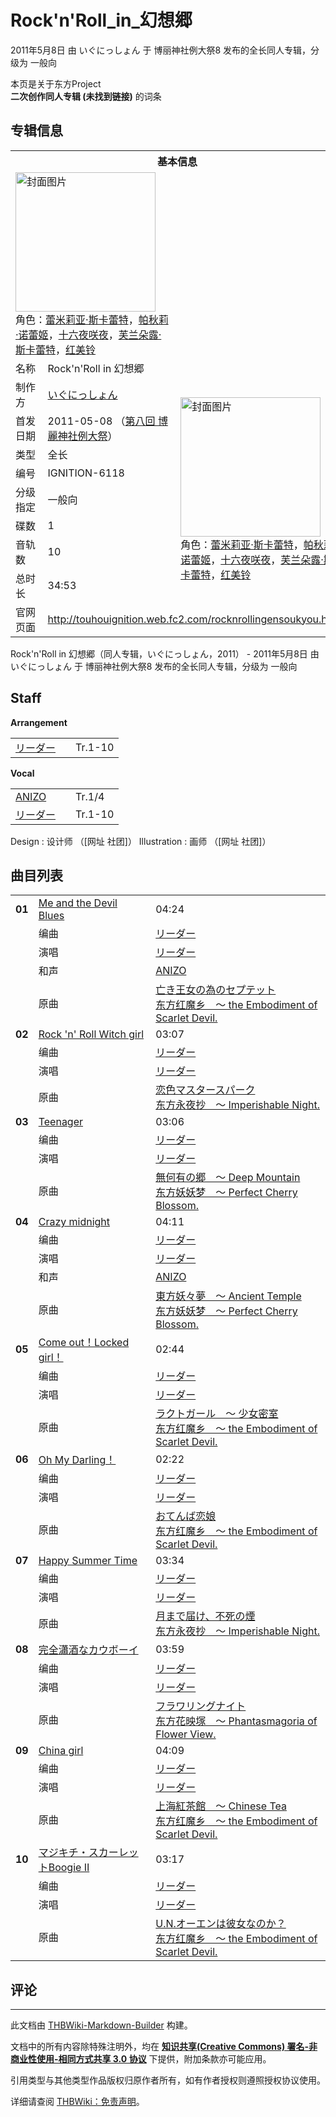 # Rock'n'Roll_in_幻想郷

<!-- source html: G:\repos\THBWiki-Markdown-Builder\THBWikiMarkdown\Temp\main\9\97\ns0%3ARock%27n%27Roll_in_%E5%B9%BB%E6%83%B3%E9%83%B7.html -->

2011年5月8日 由 いぐにっしょん 于 博丽神社例大祭8 发布的全长同人专辑，分级为 一般向

本页是关于东方Project  
 **二次创作同人专辑 (未找到链接)** 的词条
## 专辑信息

<table><tbody><tr><th colspan="3">基本信息</th></tr><tr><td class="cover-artwork-mobile" colspan="2"><a href="./文件-Rock'n'Roll_in_幻想郷封面.jpg.md" class="image" title="封面图片"><img alt="封面图片" src="https://upload.thwiki.cc/thumb/b/bf/Rock%27n%27Roll_in_%E5%B9%BB%E6%83%B3%E9%83%B7%E5%B0%81%E9%9D%A2.jpg/224px-Rock%27n%27Roll_in_%E5%B9%BB%E6%83%B3%E9%83%B7%E5%B0%81%E9%9D%A2.jpg" decoding="async" loading="lazy" width="224" height="223" srcset="https://upload.thwiki.cc/thumb/b/bf/Rock%27n%27Roll_in_%E5%B9%BB%E6%83%B3%E9%83%B7%E5%B0%81%E9%9D%A2.jpg/336px-Rock%27n%27Roll_in_%E5%B9%BB%E6%83%B3%E9%83%B7%E5%B0%81%E9%9D%A2.jpg 1.5x, https://upload.thwiki.cc/b/bf/Rock%27n%27Roll_in_%E5%B9%BB%E6%83%B3%E9%83%B7%E5%B0%81%E9%9D%A2.jpg 2x" data-file-width="384" data-file-height="382"></a><div class="cover-char">角色：<a href="./蕾米莉亚·斯卡蕾特.md" title="蕾米莉亚·斯卡蕾特">蕾米莉亚·斯卡蕾特</a>，<a href="./帕秋莉·诺蕾姬.md" title="帕秋莉·诺蕾姬">帕秋莉·诺蕾姬</a>，<a href="/%E5%8D%81%E5%85%AD%E5%A4%9C%E5%92%B2%E5%A4%9C" title="十六夜咲夜">十六夜咲夜</a>，<a href="./芙兰朵露·斯卡蕾特.md" title="芙兰朵露·斯卡蕾特">芙兰朵露·斯卡蕾特</a>，<a href="./红美铃.md" title="红美铃">红美铃</a></div></td>
</tr><tr><td class="label">名称</td><td colspan="2"> Rock&#39;n&#39;Roll in 幻想郷 </td></tr><tr><td class="label">制作方</td><td><a href="./いぐにっしょん.md" title="いぐにっしょん">いぐにっしょん</a></td><td class="cover-artwork" rowspan="8" style="min-width:224px;"><a href="./文件-Rock'n'Roll_in_幻想郷封面.jpg.md" class="image" title="封面图片"><img alt="封面图片" src="https://upload.thwiki.cc/thumb/b/bf/Rock%27n%27Roll_in_%E5%B9%BB%E6%83%B3%E9%83%B7%E5%B0%81%E9%9D%A2.jpg/224px-Rock%27n%27Roll_in_%E5%B9%BB%E6%83%B3%E9%83%B7%E5%B0%81%E9%9D%A2.jpg" decoding="async" loading="lazy" width="224" height="223" srcset="https://upload.thwiki.cc/thumb/b/bf/Rock%27n%27Roll_in_%E5%B9%BB%E6%83%B3%E9%83%B7%E5%B0%81%E9%9D%A2.jpg/336px-Rock%27n%27Roll_in_%E5%B9%BB%E6%83%B3%E9%83%B7%E5%B0%81%E9%9D%A2.jpg 1.5x, https://upload.thwiki.cc/b/bf/Rock%27n%27Roll_in_%E5%B9%BB%E6%83%B3%E9%83%B7%E5%B0%81%E9%9D%A2.jpg 2x" data-file-width="384" data-file-height="382"></a><div class="cover-char">角色：<a href="./蕾米莉亚·斯卡蕾特.md" title="蕾米莉亚·斯卡蕾特">蕾米莉亚·斯卡蕾特</a>，<a href="./帕秋莉·诺蕾姬.md" title="帕秋莉·诺蕾姬">帕秋莉·诺蕾姬</a>，<a href="/%E5%8D%81%E5%85%AD%E5%A4%9C%E5%92%B2%E5%A4%9C" title="十六夜咲夜">十六夜咲夜</a>，<a href="./芙兰朵露·斯卡蕾特.md" title="芙兰朵露·斯卡蕾特">芙兰朵露·斯卡蕾特</a>，<a href="./红美铃.md" title="红美铃">红美铃</a></div></td>
</tr><tr><td class="label">首发日期</td><td>2011-05-08&#160;（<a href="/展会作品列表?e=%E5%8D%9A%E4%B8%BD%E7%A5%9E%E7%A4%BE%E4%BE%8B%E5%A4%A7%E7%A5%AD%238">第八回 博麗神社例大祭</a>）</td></tr><tr><td class="label">类型</td><td>全长</td></tr><tr><td class="label">编号</td><td>IGNITION-6118</td></tr><tr><td class="label">分级指定</td><td>一般向</td></tr><tr><td class="label">碟数</td><td>1</td></tr><tr><td class="label">音轨数</td><td>10</td></tr><tr><td class="label">总时长</td><td>34:53</td></tr>
<tr><td class="label">官网页面</td><td colspan="2"><a rel="nofollow" class="external free" href="http://touhouignition.web.fc2.com/rocknrollingensoukyou.htm">http://touhouignition.web.fc2.com/rocknrollingensoukyou.htm</a></td></tr></tbody></table>

Rock'n'Roll in 幻想郷（同人专辑，いぐにっしょん，2011） - 2011年5月8日 由 いぐにっしょん 于 博丽神社例大祭8 发布的全长同人专辑，分级为 一般向
## Staff
  
 **Arrangement**   

<table><tbody><tr><td><a href="/index.php?title=%E3%83%AA%E3%83%BC%E3%83%80%E3%83%BC&amp;action=edit&amp;redlink=1" class="new" title="リーダー（页面不存在）">リーダー</a></td><td></td><td>Tr.1-10</td></tr></tbody></table>

  
 **Vocal**   

<table><tbody><tr><td><a href="/index.php?title=ANIZO&amp;action=edit&amp;redlink=1" class="new" title="ANIZO（页面不存在）">ANIZO</a></td><td></td><td>Tr.1/4</td></tr><tr><td><a href="/index.php?title=%E3%83%AA%E3%83%BC%E3%83%80%E3%83%BC&amp;action=edit&amp;redlink=1" class="new" title="リーダー（页面不存在）">リーダー</a></td><td></td><td>Tr.1-10</td></tr></tbody></table>


Design
: 设计师 （[网址 社团]）
Illustration
: 画师 （[网址 社团]）

## 曲目列表

<table><tbody><tr><td id="1" class="infoRD"><b>01</b></td><td id="Me_and_the_Devil_Blues" colspan="2" class="title"><span class="new" title="（歌词页面不存在）"><a href="/index.php?title=%E6%AD%8C%E8%AF%8D:Me_and_the_Devil_Blues&amp;boilerplate=模板:页面模板/曲目歌词&amp;action=edit">Me and the Devil Blues</a></span><span class="thcsearchlinks"><a rel="nofollow" class="external text" href="https://cd.thwiki.cc?arrange=リーダー&amp;vocal=リーダー，ANIZO&amp;ogmusic=亡き王女の為のセプテット&amp;fromwiki=Rock'n'Roll_in_幻想郷"><span title="搜索相似同人曲"></span></a></span></td><td class="time">04:24</td></tr><tr><td class="left"></td><td class="label">编曲</td><td class="text" colspan="2"><a href="/index.php?title=%E3%83%AA%E3%83%BC%E3%83%80%E3%83%BC&amp;action=edit&amp;redlink=1" class="new" title="リーダー（页面不存在）">リーダー</a><span class="thcsearchlinks"><a rel="nofollow" class="external text" href="https://cd.thwiki.cc?arrange=，リーダー&amp;fromwiki=Rock'n'Roll_in_幻想郷"><span></span></a></span></td></tr><tr><td class="left"></td><td class="label">演唱</td><td class="text" colspan="2"><a href="/index.php?title=%E3%83%AA%E3%83%BC%E3%83%80%E3%83%BC&amp;action=edit&amp;redlink=1" class="new" title="リーダー（页面不存在）">リーダー</a><span class="thcsearchlinks"><a rel="nofollow" class="external text" href="https://cd.thwiki.cc?vocal=リーダー&amp;fromwiki=Rock'n'Roll_in_幻想郷"><span></span></a></span></td></tr><tr><td class="left"></td><td class="label">和声</td><td class="text" colspan="2"><a href="/index.php?title=ANIZO&amp;action=edit&amp;redlink=1" class="new" title="ANIZO（页面不存在）">ANIZO</a><span class="thcsearchlinks"><a rel="nofollow" class="external text" href="https://cd.thwiki.cc?vocal=ANIZO&amp;fromwiki=Rock'n'Roll_in_幻想郷"><span></span></a></span></td></tr><tr><td class="left"></td><td class="label">原曲</td><td class="text" colspan="2"><span class="thcsearchlinks"><a rel="nofollow" class="external text" href="https://cd.thwiki.cc?ogmusic=亡き王女の為のセプテット&amp;fromwiki=Rock'n'Roll_in_幻想郷"><span></span></a></span><div class="ogmusic"><a href="/%E4%BA%A1%E3%81%8D%E7%8E%8B%E5%A5%B3%E3%81%AE%E7%82%BA%E3%81%AE%E3%82%BB%E3%83%97%E3%83%86%E3%83%83%E3%83%88" class="mw-redirect" title="亡き王女の為のセプテット">亡き王女の為のセプテット</a></div><div class="source"><a href="/%E4%B8%9C%E6%96%B9%E7%BA%A2%E9%AD%94%E4%B9%A1_%EF%BD%9E_the_Embodiment_of_Scarlet_Devil." class="mw-redirect" title="东方红魔乡 ～ the Embodiment of Scarlet Devil.">东方红魔乡　～ the Embodiment of Scarlet Devil.</a></div></td></tr>
<tr><td id="2" class="infoRD"><b>02</b></td><td id="Rock_&#39;n&#39;_Roll_Witch_girl" colspan="2" class="title"><span class="new" title="（歌词页面不存在）"><a href="/index.php?title=%E6%AD%8C%E8%AF%8D:Rock_%27n%27_Roll_Witch_girl&amp;boilerplate=模板:页面模板/曲目歌词&amp;action=edit">Rock &#39;n&#39; Roll Witch girl</a></span><span class="thcsearchlinks"><a rel="nofollow" class="external text" href="https://cd.thwiki.cc?arrange=リーダー&amp;vocal=リーダー&amp;ogmusic=恋色マスタースパーク&amp;fromwiki=Rock'n'Roll_in_幻想郷"><span title="搜索相似同人曲"></span></a></span></td><td class="time">03:07</td></tr><tr><td class="left"></td><td class="label">编曲</td><td class="text" colspan="2"><a href="/index.php?title=%E3%83%AA%E3%83%BC%E3%83%80%E3%83%BC&amp;action=edit&amp;redlink=1" class="new" title="リーダー（页面不存在）">リーダー</a><span class="thcsearchlinks"><a rel="nofollow" class="external text" href="https://cd.thwiki.cc?arrange=，リーダー&amp;fromwiki=Rock'n'Roll_in_幻想郷"><span></span></a></span></td></tr><tr><td class="left"></td><td class="label">演唱</td><td class="text" colspan="2"><a href="/index.php?title=%E3%83%AA%E3%83%BC%E3%83%80%E3%83%BC&amp;action=edit&amp;redlink=1" class="new" title="リーダー（页面不存在）">リーダー</a><span class="thcsearchlinks"><a rel="nofollow" class="external text" href="https://cd.thwiki.cc?vocal=リーダー&amp;fromwiki=Rock'n'Roll_in_幻想郷"><span></span></a></span></td></tr><tr><td class="left"></td><td class="label">原曲</td><td class="text" colspan="2"><span class="thcsearchlinks"><a rel="nofollow" class="external text" href="https://cd.thwiki.cc?ogmusic=恋色マスタースパーク&amp;fromwiki=Rock'n'Roll_in_幻想郷"><span></span></a></span><div class="ogmusic"><a href="/%E6%81%8B%E8%89%B2%E3%83%9E%E3%82%B9%E3%82%BF%E3%83%BC%E3%82%B9%E3%83%91%E3%83%BC%E3%82%AF" class="mw-redirect" title="恋色マスタースパーク">恋色マスタースパーク</a></div><div class="source"><a href="/%E4%B8%9C%E6%96%B9%E6%B0%B8%E5%A4%9C%E6%8A%84_%EF%BD%9E_Imperishable_Night." class="mw-redirect" title="东方永夜抄 ～ Imperishable Night.">东方永夜抄　～ Imperishable Night.</a></div></td></tr>
<tr><td id="3" class="infoRD"><b>03</b></td><td id="Teenager" colspan="2" class="title"><span class="new" title="（歌词页面不存在）"><a href="/index.php?title=%E6%AD%8C%E8%AF%8D:Teenager&amp;boilerplate=模板:页面模板/曲目歌词&amp;action=edit">Teenager</a></span><span class="thcsearchlinks"><a rel="nofollow" class="external text" href="https://cd.thwiki.cc?arrange=リーダー&amp;vocal=リーダー&amp;ogmusic=無何有の郷　～ Deep Mountain&amp;fromwiki=Rock'n'Roll_in_幻想郷"><span title="搜索相似同人曲"></span></a></span></td><td class="time">03:06</td></tr><tr><td class="left"></td><td class="label">编曲</td><td class="text" colspan="2"><a href="/index.php?title=%E3%83%AA%E3%83%BC%E3%83%80%E3%83%BC&amp;action=edit&amp;redlink=1" class="new" title="リーダー（页面不存在）">リーダー</a><span class="thcsearchlinks"><a rel="nofollow" class="external text" href="https://cd.thwiki.cc?arrange=，リーダー&amp;fromwiki=Rock'n'Roll_in_幻想郷"><span></span></a></span></td></tr><tr><td class="left"></td><td class="label">演唱</td><td class="text" colspan="2"><a href="/index.php?title=%E3%83%AA%E3%83%BC%E3%83%80%E3%83%BC&amp;action=edit&amp;redlink=1" class="new" title="リーダー（页面不存在）">リーダー</a><span class="thcsearchlinks"><a rel="nofollow" class="external text" href="https://cd.thwiki.cc?vocal=リーダー&amp;fromwiki=Rock'n'Roll_in_幻想郷"><span></span></a></span></td></tr><tr><td class="left"></td><td class="label">原曲</td><td class="text" colspan="2"><span class="thcsearchlinks"><a rel="nofollow" class="external text" href="https://cd.thwiki.cc?ogmusic=無何有の郷　～ Deep Mountain&amp;fromwiki=Rock'n'Roll_in_幻想郷"><span></span></a></span><div class="ogmusic"><a href="/%E7%84%A1%E4%BD%95%E6%9C%89%E3%81%AE%E9%83%B7_%EF%BD%9E_Deep_Mountain" class="mw-redirect" title="無何有の郷 ～ Deep Mountain">無何有の郷　～ Deep Mountain</a></div><div class="source"><a href="/%E4%B8%9C%E6%96%B9%E5%A6%96%E5%A6%96%E6%A2%A6_%EF%BD%9E_Perfect_Cherry_Blossom." class="mw-redirect" title="东方妖妖梦 ～ Perfect Cherry Blossom.">东方妖妖梦　～ Perfect Cherry Blossom.</a></div></td></tr>
<tr><td id="4" class="infoRD"><b>04</b></td><td id="Crazy_midnight" colspan="2" class="title"><span class="new" title="（歌词页面不存在）"><a href="/index.php?title=%E6%AD%8C%E8%AF%8D:Crazy_midnight&amp;boilerplate=模板:页面模板/曲目歌词&amp;action=edit">Crazy midnight</a></span><span class="thcsearchlinks"><a rel="nofollow" class="external text" href="https://cd.thwiki.cc?arrange=リーダー&amp;vocal=リーダー，ANIZO&amp;ogmusic=東方妖々夢　～ Ancient Temple&amp;fromwiki=Rock'n'Roll_in_幻想郷"><span title="搜索相似同人曲"></span></a></span></td><td class="time">04:11</td></tr><tr><td class="left"></td><td class="label">编曲</td><td class="text" colspan="2"><a href="/index.php?title=%E3%83%AA%E3%83%BC%E3%83%80%E3%83%BC&amp;action=edit&amp;redlink=1" class="new" title="リーダー（页面不存在）">リーダー</a><span class="thcsearchlinks"><a rel="nofollow" class="external text" href="https://cd.thwiki.cc?arrange=，リーダー&amp;fromwiki=Rock'n'Roll_in_幻想郷"><span></span></a></span></td></tr><tr><td class="left"></td><td class="label">演唱</td><td class="text" colspan="2"><a href="/index.php?title=%E3%83%AA%E3%83%BC%E3%83%80%E3%83%BC&amp;action=edit&amp;redlink=1" class="new" title="リーダー（页面不存在）">リーダー</a><span class="thcsearchlinks"><a rel="nofollow" class="external text" href="https://cd.thwiki.cc?vocal=リーダー&amp;fromwiki=Rock'n'Roll_in_幻想郷"><span></span></a></span></td></tr><tr><td class="left"></td><td class="label">和声</td><td class="text" colspan="2"><a href="/index.php?title=ANIZO&amp;action=edit&amp;redlink=1" class="new" title="ANIZO（页面不存在）">ANIZO</a><span class="thcsearchlinks"><a rel="nofollow" class="external text" href="https://cd.thwiki.cc?vocal=ANIZO&amp;fromwiki=Rock'n'Roll_in_幻想郷"><span></span></a></span></td></tr><tr><td class="left"></td><td class="label">原曲</td><td class="text" colspan="2"><span class="thcsearchlinks"><a rel="nofollow" class="external text" href="https://cd.thwiki.cc?ogmusic=東方妖々夢　～ Ancient Temple&amp;fromwiki=Rock'n'Roll_in_幻想郷"><span></span></a></span><div class="ogmusic"><a href="/%E6%9D%B1%E6%96%B9%E5%A6%96%E3%80%85%E5%A4%A2_%EF%BD%9E_Ancient_Temple" class="mw-redirect" title="東方妖々夢 ～ Ancient Temple">東方妖々夢　～ Ancient Temple</a></div><div class="source"><a href="/%E4%B8%9C%E6%96%B9%E5%A6%96%E5%A6%96%E6%A2%A6_%EF%BD%9E_Perfect_Cherry_Blossom." class="mw-redirect" title="东方妖妖梦 ～ Perfect Cherry Blossom.">东方妖妖梦　～ Perfect Cherry Blossom.</a></div></td></tr>
<tr><td id="5" class="infoRD"><b>05</b></td><td id="Come_out！Locked_girl！" colspan="2" class="title"><span class="new" title="（歌词页面不存在）"><a href="/index.php?title=%E6%AD%8C%E8%AF%8D:Come_out%EF%BC%81Locked_girl%EF%BC%81&amp;boilerplate=模板:页面模板/曲目歌词&amp;action=edit">Come out！Locked girl！</a></span><span class="thcsearchlinks"><a rel="nofollow" class="external text" href="https://cd.thwiki.cc?arrange=リーダー&amp;vocal=リーダー&amp;ogmusic=ラクトガール　～ 少女密室&amp;fromwiki=Rock'n'Roll_in_幻想郷"><span title="搜索相似同人曲"></span></a></span></td><td class="time">02:44</td></tr><tr><td class="left"></td><td class="label">编曲</td><td class="text" colspan="2"><a href="/index.php?title=%E3%83%AA%E3%83%BC%E3%83%80%E3%83%BC&amp;action=edit&amp;redlink=1" class="new" title="リーダー（页面不存在）">リーダー</a><span class="thcsearchlinks"><a rel="nofollow" class="external text" href="https://cd.thwiki.cc?arrange=，リーダー&amp;fromwiki=Rock'n'Roll_in_幻想郷"><span></span></a></span></td></tr><tr><td class="left"></td><td class="label">演唱</td><td class="text" colspan="2"><a href="/index.php?title=%E3%83%AA%E3%83%BC%E3%83%80%E3%83%BC&amp;action=edit&amp;redlink=1" class="new" title="リーダー（页面不存在）">リーダー</a><span class="thcsearchlinks"><a rel="nofollow" class="external text" href="https://cd.thwiki.cc?vocal=リーダー&amp;fromwiki=Rock'n'Roll_in_幻想郷"><span></span></a></span></td></tr><tr><td class="left"></td><td class="label">原曲</td><td class="text" colspan="2"><span class="thcsearchlinks"><a rel="nofollow" class="external text" href="https://cd.thwiki.cc?ogmusic=ラクトガール　～ 少女密室&amp;fromwiki=Rock'n'Roll_in_幻想郷"><span></span></a></span><div class="ogmusic"><a href="/%E3%83%A9%E3%82%AF%E3%83%88%E3%82%AC%E3%83%BC%E3%83%AB_%EF%BD%9E_%E5%B0%91%E5%A5%B3%E5%AF%86%E5%AE%A4" class="mw-redirect" title="ラクトガール ～ 少女密室">ラクトガール　～ 少女密室</a></div><div class="source"><a href="/%E4%B8%9C%E6%96%B9%E7%BA%A2%E9%AD%94%E4%B9%A1_%EF%BD%9E_the_Embodiment_of_Scarlet_Devil." class="mw-redirect" title="东方红魔乡 ～ the Embodiment of Scarlet Devil.">东方红魔乡　～ the Embodiment of Scarlet Devil.</a></div></td></tr>
<tr><td id="6" class="infoRD"><b>06</b></td><td id="Oh_My_Darling！" colspan="2" class="title"><span class="new" title="（歌词页面不存在）"><a href="/index.php?title=%E6%AD%8C%E8%AF%8D:Oh_My_Darling%EF%BC%81&amp;boilerplate=模板:页面模板/曲目歌词&amp;action=edit">Oh My Darling！</a></span><span class="thcsearchlinks"><a rel="nofollow" class="external text" href="https://cd.thwiki.cc?arrange=リーダー&amp;vocal=リーダー&amp;ogmusic=おてんば恋娘&amp;fromwiki=Rock'n'Roll_in_幻想郷"><span title="搜索相似同人曲"></span></a></span></td><td class="time">02:22</td></tr><tr><td class="left"></td><td class="label">编曲</td><td class="text" colspan="2"><a href="/index.php?title=%E3%83%AA%E3%83%BC%E3%83%80%E3%83%BC&amp;action=edit&amp;redlink=1" class="new" title="リーダー（页面不存在）">リーダー</a><span class="thcsearchlinks"><a rel="nofollow" class="external text" href="https://cd.thwiki.cc?arrange=，リーダー&amp;fromwiki=Rock'n'Roll_in_幻想郷"><span></span></a></span></td></tr><tr><td class="left"></td><td class="label">演唱</td><td class="text" colspan="2"><a href="/index.php?title=%E3%83%AA%E3%83%BC%E3%83%80%E3%83%BC&amp;action=edit&amp;redlink=1" class="new" title="リーダー（页面不存在）">リーダー</a><span class="thcsearchlinks"><a rel="nofollow" class="external text" href="https://cd.thwiki.cc?vocal=リーダー&amp;fromwiki=Rock'n'Roll_in_幻想郷"><span></span></a></span></td></tr><tr><td class="left"></td><td class="label">原曲</td><td class="text" colspan="2"><span class="thcsearchlinks"><a rel="nofollow" class="external text" href="https://cd.thwiki.cc?ogmusic=おてんば恋娘&amp;fromwiki=Rock'n'Roll_in_幻想郷"><span></span></a></span><div class="ogmusic"><a href="/%E3%81%8A%E3%81%A6%E3%82%93%E3%81%B0%E6%81%8B%E5%A8%98" class="mw-redirect" title="おてんば恋娘">おてんば恋娘</a></div><div class="source"><a href="/%E4%B8%9C%E6%96%B9%E7%BA%A2%E9%AD%94%E4%B9%A1_%EF%BD%9E_the_Embodiment_of_Scarlet_Devil." class="mw-redirect" title="东方红魔乡 ～ the Embodiment of Scarlet Devil.">东方红魔乡　～ the Embodiment of Scarlet Devil.</a></div></td></tr>
<tr><td id="7" class="infoRD"><b>07</b></td><td id="Happy_Summer_Time" colspan="2" class="title"><span class="new" title="（歌词页面不存在）"><a href="/index.php?title=%E6%AD%8C%E8%AF%8D:Happy_Summer_Time&amp;boilerplate=模板:页面模板/曲目歌词&amp;action=edit">Happy Summer Time</a></span><span class="thcsearchlinks"><a rel="nofollow" class="external text" href="https://cd.thwiki.cc?arrange=リーダー&amp;vocal=リーダー&amp;ogmusic=月まで届け、不死の煙&amp;fromwiki=Rock'n'Roll_in_幻想郷"><span title="搜索相似同人曲"></span></a></span></td><td class="time">03:34</td></tr><tr><td class="left"></td><td class="label">编曲</td><td class="text" colspan="2"><a href="/index.php?title=%E3%83%AA%E3%83%BC%E3%83%80%E3%83%BC&amp;action=edit&amp;redlink=1" class="new" title="リーダー（页面不存在）">リーダー</a><span class="thcsearchlinks"><a rel="nofollow" class="external text" href="https://cd.thwiki.cc?arrange=，リーダー&amp;fromwiki=Rock'n'Roll_in_幻想郷"><span></span></a></span></td></tr><tr><td class="left"></td><td class="label">演唱</td><td class="text" colspan="2"><a href="/index.php?title=%E3%83%AA%E3%83%BC%E3%83%80%E3%83%BC&amp;action=edit&amp;redlink=1" class="new" title="リーダー（页面不存在）">リーダー</a><span class="thcsearchlinks"><a rel="nofollow" class="external text" href="https://cd.thwiki.cc?vocal=リーダー&amp;fromwiki=Rock'n'Roll_in_幻想郷"><span></span></a></span></td></tr><tr><td class="left"></td><td class="label">原曲</td><td class="text" colspan="2"><span class="thcsearchlinks"><a rel="nofollow" class="external text" href="https://cd.thwiki.cc?ogmusic=月まで届け、不死の煙&amp;fromwiki=Rock'n'Roll_in_幻想郷"><span></span></a></span><div class="ogmusic"><a href="/%E6%9C%88%E3%81%BE%E3%81%A7%E5%B1%8A%E3%81%91%E3%80%81%E4%B8%8D%E6%AD%BB%E3%81%AE%E7%85%99" class="mw-redirect" title="月まで届け、不死の煙">月まで届け、不死の煙</a></div><div class="source"><a href="/%E4%B8%9C%E6%96%B9%E6%B0%B8%E5%A4%9C%E6%8A%84_%EF%BD%9E_Imperishable_Night." class="mw-redirect" title="东方永夜抄 ～ Imperishable Night.">东方永夜抄　～ Imperishable Night.</a></div></td></tr>
<tr><td id="8" class="infoRD"><b>08</b></td><td id="完全瀟酒なカウボーイ" colspan="2" class="title"><span class="new" title="（歌词页面不存在）"><a href="/index.php?title=%E6%AD%8C%E8%AF%8D:%E5%AE%8C%E5%85%A8%E7%80%9F%E9%85%92%E3%81%AA%E3%82%AB%E3%82%A6%E3%83%9C%E3%83%BC%E3%82%A4&amp;boilerplate=模板:页面模板/曲目歌词&amp;action=edit">完全瀟酒なカウボーイ</a></span><span class="thcsearchlinks"><a rel="nofollow" class="external text" href="https://cd.thwiki.cc?arrange=リーダー&amp;vocal=リーダー&amp;ogmusic=フラワリングナイト&amp;fromwiki=Rock'n'Roll_in_幻想郷"><span title="搜索相似同人曲"></span></a></span></td><td class="time">03:59</td></tr><tr><td class="left"></td><td class="label">编曲</td><td class="text" colspan="2"><a href="/index.php?title=%E3%83%AA%E3%83%BC%E3%83%80%E3%83%BC&amp;action=edit&amp;redlink=1" class="new" title="リーダー（页面不存在）">リーダー</a><span class="thcsearchlinks"><a rel="nofollow" class="external text" href="https://cd.thwiki.cc?arrange=，リーダー&amp;fromwiki=Rock'n'Roll_in_幻想郷"><span></span></a></span></td></tr><tr><td class="left"></td><td class="label">演唱</td><td class="text" colspan="2"><a href="/index.php?title=%E3%83%AA%E3%83%BC%E3%83%80%E3%83%BC&amp;action=edit&amp;redlink=1" class="new" title="リーダー（页面不存在）">リーダー</a><span class="thcsearchlinks"><a rel="nofollow" class="external text" href="https://cd.thwiki.cc?vocal=リーダー&amp;fromwiki=Rock'n'Roll_in_幻想郷"><span></span></a></span></td></tr><tr><td class="left"></td><td class="label">原曲</td><td class="text" colspan="2"><span class="thcsearchlinks"><a rel="nofollow" class="external text" href="https://cd.thwiki.cc?ogmusic=フラワリングナイト&amp;fromwiki=Rock'n'Roll_in_幻想郷"><span></span></a></span><div class="ogmusic"><a href="/%E3%83%95%E3%83%A9%E3%83%AF%E3%83%AA%E3%83%B3%E3%82%B0%E3%83%8A%E3%82%A4%E3%83%88" class="mw-redirect" title="フラワリングナイト">フラワリングナイト</a></div><div class="source"><a href="/%E4%B8%9C%E6%96%B9%E8%8A%B1%E6%98%A0%E5%A1%9A_%EF%BD%9E_Phantasmagoria_of_Flower_View." class="mw-redirect" title="东方花映塚 ～ Phantasmagoria of Flower View.">东方花映塚　～ Phantasmagoria of Flower View.</a></div></td></tr>
<tr><td id="9" class="infoRD"><b>09</b></td><td id="China_girl" colspan="2" class="title"><span class="new" title="（歌词页面不存在）"><a href="/index.php?title=%E6%AD%8C%E8%AF%8D:China_girl&amp;boilerplate=模板:页面模板/曲目歌词&amp;action=edit">China girl</a></span><span class="thcsearchlinks"><a rel="nofollow" class="external text" href="https://cd.thwiki.cc?arrange=リーダー&amp;vocal=リーダー&amp;ogmusic=上海紅茶館　～ Chinese Tea&amp;fromwiki=Rock'n'Roll_in_幻想郷"><span title="搜索相似同人曲"></span></a></span></td><td class="time">04:09</td></tr><tr><td class="left"></td><td class="label">编曲</td><td class="text" colspan="2"><a href="/index.php?title=%E3%83%AA%E3%83%BC%E3%83%80%E3%83%BC&amp;action=edit&amp;redlink=1" class="new" title="リーダー（页面不存在）">リーダー</a><span class="thcsearchlinks"><a rel="nofollow" class="external text" href="https://cd.thwiki.cc?arrange=，リーダー&amp;fromwiki=Rock'n'Roll_in_幻想郷"><span></span></a></span></td></tr><tr><td class="left"></td><td class="label">演唱</td><td class="text" colspan="2"><a href="/index.php?title=%E3%83%AA%E3%83%BC%E3%83%80%E3%83%BC&amp;action=edit&amp;redlink=1" class="new" title="リーダー（页面不存在）">リーダー</a><span class="thcsearchlinks"><a rel="nofollow" class="external text" href="https://cd.thwiki.cc?vocal=リーダー&amp;fromwiki=Rock'n'Roll_in_幻想郷"><span></span></a></span></td></tr><tr><td class="left"></td><td class="label">原曲</td><td class="text" colspan="2"><span class="thcsearchlinks"><a rel="nofollow" class="external text" href="https://cd.thwiki.cc?ogmusic=上海紅茶館　～ Chinese Tea&amp;fromwiki=Rock'n'Roll_in_幻想郷"><span></span></a></span><div class="ogmusic"><a href="/%E4%B8%8A%E6%B5%B7%E7%B4%85%E8%8C%B6%E9%A4%A8_%EF%BD%9E_Chinese_Tea" class="mw-redirect" title="上海紅茶館 ～ Chinese Tea">上海紅茶館　～ Chinese Tea</a></div><div class="source"><a href="/%E4%B8%9C%E6%96%B9%E7%BA%A2%E9%AD%94%E4%B9%A1_%EF%BD%9E_the_Embodiment_of_Scarlet_Devil." class="mw-redirect" title="东方红魔乡 ～ the Embodiment of Scarlet Devil.">东方红魔乡　～ the Embodiment of Scarlet Devil.</a></div></td></tr>
<tr><td id="10" class="infoRD"><b>10</b></td><td id="マジキチ・スカーレットBoogie_Ⅱ" colspan="2" class="title"><span class="new" title="（歌词页面不存在）"><a href="/index.php?title=%E6%AD%8C%E8%AF%8D:%E3%83%9E%E3%82%B8%E3%82%AD%E3%83%81%E3%83%BB%E3%82%B9%E3%82%AB%E3%83%BC%E3%83%AC%E3%83%83%E3%83%88Boogie_%E2%85%A1&amp;boilerplate=模板:页面模板/曲目歌词&amp;action=edit">マジキチ・スカーレットBoogie Ⅱ</a></span><span class="thcsearchlinks"><a rel="nofollow" class="external text" href="https://cd.thwiki.cc?arrange=リーダー&amp;vocal=リーダー&amp;ogmusic=U.N.オーエンは彼女なのか？&amp;fromwiki=Rock'n'Roll_in_幻想郷"><span title="搜索相似同人曲"></span></a></span></td><td class="time">03:17</td></tr><tr><td class="left"></td><td class="label">编曲</td><td class="text" colspan="2"><a href="/index.php?title=%E3%83%AA%E3%83%BC%E3%83%80%E3%83%BC&amp;action=edit&amp;redlink=1" class="new" title="リーダー（页面不存在）">リーダー</a><span class="thcsearchlinks"><a rel="nofollow" class="external text" href="https://cd.thwiki.cc?arrange=，リーダー&amp;fromwiki=Rock'n'Roll_in_幻想郷"><span></span></a></span></td></tr><tr><td class="left"></td><td class="label">演唱</td><td class="text" colspan="2"><a href="/index.php?title=%E3%83%AA%E3%83%BC%E3%83%80%E3%83%BC&amp;action=edit&amp;redlink=1" class="new" title="リーダー（页面不存在）">リーダー</a><span class="thcsearchlinks"><a rel="nofollow" class="external text" href="https://cd.thwiki.cc?vocal=リーダー&amp;fromwiki=Rock'n'Roll_in_幻想郷"><span></span></a></span></td></tr><tr><td class="left"></td><td class="label">原曲</td><td class="text" colspan="2"><span class="thcsearchlinks"><a rel="nofollow" class="external text" href="https://cd.thwiki.cc?ogmusic=U.N.オーエンは彼女なのか？&amp;fromwiki=Rock'n'Roll_in_幻想郷"><span></span></a></span><div class="ogmusic"><a href="/U.N.%E3%82%AA%E3%83%BC%E3%82%A8%E3%83%B3%E3%81%AF%E5%BD%BC%E5%A5%B3%E3%81%AA%E3%81%AE%E3%81%8B%EF%BC%9F" class="mw-redirect" title="U.N.オーエンは彼女なのか？">U.N.オーエンは彼女なのか？</a></div><div class="source"><a href="/%E4%B8%9C%E6%96%B9%E7%BA%A2%E9%AD%94%E4%B9%A1_%EF%BD%9E_the_Embodiment_of_Scarlet_Devil." class="mw-redirect" title="东方红魔乡 ～ the Embodiment of Scarlet Devil.">东方红魔乡　～ the Embodiment of Scarlet Devil.</a></div></td></tr></tbody></table>


## 评论




---

此文档由 [THBWiki-Markdown-Builder](https://github.com/Delsin-Yu/THBWiki-Markdown-Builder) 构建。

文档中的所有内容除特殊注明外，均在 [**知识共享(Creative Commons) 署名-非商业性使用-相同方式共享 3.0 协议**](https://creativecommons.org/licenses/by-sa/3.0/deed.zh-hans) 下提供，附加条款亦可能应用。

引用类型与其他类型作品版权归原作者所有，如有作者授权则遵照授权协议使用。

详细请查阅 [THBWiki：免责声明](https://thbwiki.cc/THBWiki:%E5%85%8D%E8%B4%A3%E5%A3%B0%E6%98%8E)。

